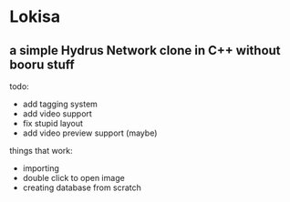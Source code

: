 # Lokisa
## a simple Hydrus Network clone in C++ without booru stuff

todo:
* add tagging system
* add video support
* fix stupid layout
* add video preview support (maybe)

things that work:
* importing
* double click to open image
* creating database from scratch
